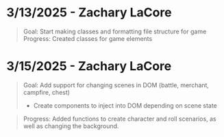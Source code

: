 # 3/13/2025 - Zachary LaCore
> Goal: Start making classes and formatting file structure for game
> Progress: Created classes for game elements

# 3/15/2025 - Zachary LaCore
> Goal: Add support for changing scenes in DOM (battle, merchant, campfire, chest)
> - Create components to inject into DOM depending on scene state

> Progress: Added functions to create character and roll scenarios, as well as changing the background.

